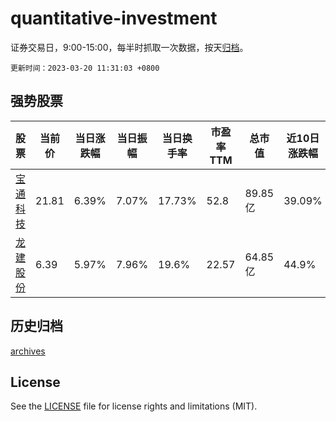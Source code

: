 # quantitative-investment

证券交易日，9:00-15:00，每半时抓取一次数据，按天[归档](archives)。

`更新时间：2023-03-20 11:31:03 +0800`

## 强势股票

|股票|当前价|当日涨跌幅|当日振幅|当日换手率|市盈率TTM|总市值|近10日涨跌幅|
|----|----|----|----|----|----|----|----|
|[宝通科技](https://xueqiu.com/S/SZ300031)|21.81|6.39%|7.07%|17.73%|52.8|89.85亿|39.09%|
|[龙建股份](https://xueqiu.com/S/SH600853)|6.39|5.97%|7.96%|19.6%|22.57|64.85亿|44.9%|

## 历史归档

[archives](archives)

## License

See the [LICENSE](LICENSE) file for license rights and limitations (MIT).